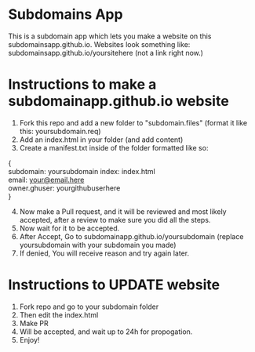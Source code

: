 # Subdomains App
This is a subdomain app which lets you make a website on this subdomainsapp.github.io. 
Websites look something like:
subdomainsapp.github.io/yoursitehere (not a link right now.)

# Instructions to make a subdomainapp.github.io website
1. Fork this repo and add a new folder to "subdomain.files" (format it like this: yoursubdomain.req)
2. Add an index.html in your folder (and add content)
3. Create a manifest.txt inside of the folder formatted like so:

 { <br>
subdomain: yoursubdomain
index: index.html <br>
email: your@email.here <br>
owner.ghuser: yourgithubuserhere <br>
} 

4. Now make a Pull request, and it will be reviewed and most likely accepted, after a review to make sure you did all the steps.
5. Now wait for it to be accepted.
6. After Accept, Go to subdomainapp.github.io/yoursubdomain (replace yoursubdomain with your subdomain you made)
7. If denied, You will receive reason and try again later.

# Instructions to UPDATE website
1. Fork repo and go to your subdomain folder
2. Then edit the index.html
3. Make PR
4. Will be accepted, and wait up to 24h for propogation.
5. Enjoy!

